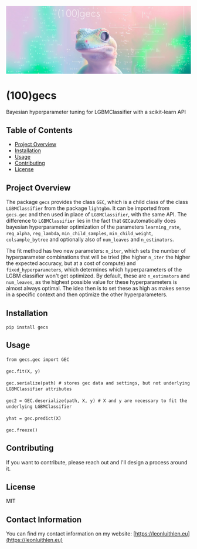 ![a gecko looking at the camera with bayesian math in white on a pink and green background](documentation/assets/header.png)


# (100)gecs

Bayesian hyperparameter tuning for LGBMClassifier with a scikit-learn API

## Table of Contents

- [Project Overview](#project-overview)
- [Installation](#installation)
- [Usage](#usage)
- [Contributing](#contributing)
- [License](#license)

## Project Overview

The package `gecs` provides the class `GEC`, which is a child class of the class `LGBMClassifier` from the package `lightgbm`. It can be imported from `gecs.gec` and then used in place of `LGBMClassifier`, with the same API. The difference to `LGBMClassifier` lies in the fact that `GEC`automatically does bayesian hyperparameter optimization of the parameters `learning_rate`, `reg_alpha`, `reg_lambda`, `min_child_samples`, `min_child_weight`, `colsample_bytree` and optionally also of `num_leaves` and `n_estimators`.

The fit method has two new parameters: `n_iter`, which sets the number of hyperparameter combinations that will be tried (the higher `n_iter` the higher the expected accuracy, but at a cost of compute) and `fixed_hyperparameters`, which determines which hyperparameters of the LGBM classifier won't get optimized. By default, these are `n_estimators` and `num_leaves`, as the highest possible value for these hyperparameters is almost always optimal. The idea then is to set these as high as makes sense in a specific context and then optimize the other hyperparameters.


## Installation

    pip install gecs

## Usage

    from gecs.gec import GEC

    gec.fit(X, y)

    gec.serialize(path) # stores gec data and settings, but not underlying LGBMClassifier attributes

    gec2 = GEC.deserialize(path, X, y) # X and y are necessary to fit the underlying LGBMClassifier

    yhat = gec.predict(X)

    gec.freeze()
    



## Contributing

If you want to contribute, please reach out and I'll design a process around it.

## License

MIT

## Contact Information

You can find my contact information on my website: [https://leonluithlen.eu](https://leonluithlen.eu)